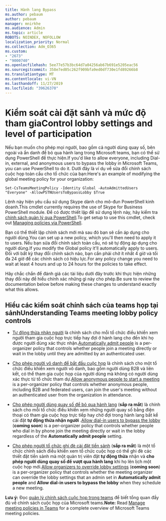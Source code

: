 ```yaml
---
title: Hành lang Bypass
ms.author: pebaum
author: pebaum
manager: mnirkhe
ms.audience: Admin
ms.topic: article
ROBOTS: NOINDEX, NOFOLLOW
localization_priority: Normal
ms.collection: Adm_O365
ms.custom:
- "2673"
- "9000740"
ms.openlocfilehash: 5ee77e57b3bc64d7a04256ab67b691e5205eac56
ms.sourcegitcommit: 358e7ed05c262f909bfa9ed0df730e1fd89266b8
ms.translationtype: MT
ms.contentlocale: vi-VN
ms.lasthandoff: 11/27/2019
ms.locfileid: "39626370"
---
```

# <a name="control-lobby-settings-and-level-of-participation"></a><span data-ttu-id="367af-102">Kiểm soát cài đặt sảnh và mức độ tham gia</span><span class="sxs-lookup"><span data-stu-id="367af-102">Control lobby settings and level of participation</span></span>

<span data-ttu-id="367af-103">Nếu bạn muốn cho phép mọi người, bao gồm cả người dùng quay số, bên ngoài và ẩn danh để bỏ qua hành lang trong Microsoft teams, bạn có thể sử dụng PowerShell để thực hiện.</span><span class="sxs-lookup"><span data-stu-id="367af-103">If you'd like to allow everyone, including Dial-in, external, and anonymous users to bypass the lobby in Microsoft Teams, you can use PowerShell to do it.</span></span> <span data-ttu-id="367af-104">Dưới đây là ví dụ về sửa đổi chính sách cuộc họp toàn cầu cho tổ chức của bạn:</span><span class="sxs-lookup"><span data-stu-id="367af-104">Here's an example of modifying the global meeting policy for your organization:</span></span>

`Set-CsTeamsMeetingPolicy -Identity Global -AutoAdmittedUsers "Everyone" -AllowPSTNUsersToBypassLobby $True`

<span data-ttu-id="367af-105">Lệnh này hiện yêu cầu sử dụng Skype dành cho mô-đun PowerShell kinh doanh.</span><span class="sxs-lookup"><span data-stu-id="367af-105">This cmdlet currently requires the use of Skype for Business PowerShell module.</span></span> <span data-ttu-id="367af-106">Để có được thiết lập để sử dụng lệnh này, hãy kiểm tra [chính sách quản lý qua PowerShell](https://docs.microsoft.com/microsoftteams/teams-powershell-overview#managing-policies-via-powershell).</span><span class="sxs-lookup"><span data-stu-id="367af-106">To get setup to use this cmdlet, check out [Managing policies via PowerShell](https://docs.microsoft.com/microsoftteams/teams-powershell-overview#managing-policies-via-powershell).</span></span>

<span data-ttu-id="367af-107">Bạn có thể thiết lập chính sách mới mà sau đó bạn sẽ cần áp dụng cho người dùng.</span><span class="sxs-lookup"><span data-stu-id="367af-107">You can set up a new policy, which you'll then need to apply it to users.</span></span> <span data-ttu-id="367af-108">Nếu bạn sửa đổi chính sách toàn cầu, nó sẽ tự động áp dụng cho người dùng.</span><span class="sxs-lookup"><span data-stu-id="367af-108">If you modify the Global policy it'll automatically apply to users.</span></span> <span data-ttu-id="367af-109">Đối với bất kỳ thay đổi chính sách nào, bạn cần phải chờ ít nhất 4 giờ và tối đa 24 giờ để các chính sách có hiệu lực.</span><span class="sxs-lookup"><span data-stu-id="367af-109">For any policy change you need to wait at least 4 hours and up to 24 hours for the policies to take effect.</span></span>

<span data-ttu-id="367af-110">Hãy chắc chắn để đánh giá các tài liệu dưới đây trước khi thực hiện những thay đổi này để hiểu chính xác những gì này cho phép.</span><span class="sxs-lookup"><span data-stu-id="367af-110">Be sure to review the documentation below before making these changes to understand exactly what this allows.</span></span>

## <a name="understanding-teams-meeting-lobby-policy-controls"></a><span data-ttu-id="367af-111">Hiểu các kiểm soát chính sách của teams họp tại sảnh</span><span class="sxs-lookup"><span data-stu-id="367af-111">Understanding Teams meeting lobby policy controls</span></span>

- <span data-ttu-id="367af-112">[Tự động thừa nhận người](https://docs.microsoft.com/microsoftteams/meeting-policies-in-teams#automatically-admit-people) là chính sách cho mỗi tổ chức điều khiển xem người tham gia cuộc họp trực tiếp hay đợi ở hành lang cho đến khi họ được người dùng xác thực nhận.</span><span class="sxs-lookup"><span data-stu-id="367af-112">[Automatically admit people](https://docs.microsoft.com/microsoftteams/meeting-policies-in-teams#automatically-admit-people) is a per-organizer policy that controls whether people join a meeting directly or wait in the lobby until they are admitted by an authenticated user.</span></span>

- <span data-ttu-id="367af-113">[Cho phép người vô danh để bắt đầu cuộc họp](https://docs.microsoft.com/microsoftteams/meeting-policies-in-teams#allow-anonymous-people-to-start-a-meeting) là chính sách cho một tổ chức điều khiển xem người vô danh, bao gồm người dùng B2B và liên kết, có thể tham gia cuộc họp của người dùng mà không có người dùng xác thực từ tổ chức tham dự.</span><span class="sxs-lookup"><span data-stu-id="367af-113">[Allow anonymous people to start a meeting](https://docs.microsoft.com/microsoftteams/meeting-policies-in-teams#allow-anonymous-people-to-start-a-meeting) is a per-organizer policy that controls whether anonymous people, including B2B and federated users, can join the user's meeting without an authenticated user from the organization in attendance.</span></span>

- <span data-ttu-id="367af-114">[Cho phép người dùng quay số để bỏ qua hành lang](https://docs.microsoft.com/microsoftteams/meeting-policies-in-teams#allow-dial-in-users-to-bypass-the-lobby-coming-soon) (**sắp ra mắt**) là chính sách cho mỗi tổ chức điều khiển xem những người quay số bằng điện thoại có tham gia cuộc họp trực tiếp hay chờ đợi trong hành lang bất kể cài đặt **tự động thừa nhận người** .</span><span class="sxs-lookup"><span data-stu-id="367af-114">[Allow dial-in users to bypass the lobby](https://docs.microsoft.com/microsoftteams/meeting-policies-in-teams#allow-dial-in-users-to-bypass-the-lobby-coming-soon) (**coming soon**) is a per-organizer policy that controls whether people who dial in by phone join the meeting directly or wait in the lobby regardless of the **Automatically admit people** setting.</span></span>

- <span data-ttu-id="367af-115">[Cho phép người tổ chức ghi đè cài đặt tiền sảnh](https://docs.microsoft.com/microsoftteams/meeting-policies-in-teams#allow-organizers-to-override-lobby-settings-coming-soon) (**sắp ra mắt**) là một tổ chức chính sách điều khiển xem tổ chức cuộc họp có thể ghi đè các thiết đặt tiền sảnh mà một quản trị viên đặt **tự động thừa** nhận và **cho phép người dùng quay số để vượt qua hành lang** khi họ lên lịch một cuộc họp mới.</span><span class="sxs-lookup"><span data-stu-id="367af-115">[Allow organizers to override lobby settings](https://docs.microsoft.com/microsoftteams/meeting-policies-in-teams#allow-organizers-to-override-lobby-settings-coming-soon) (**coming soon**) is a per-organizer policy that controls whether the meeting organizer can override the lobby settings that an admin set in **Automatically admit people** and **Allow dial-in users to bypass the lobby** when they schedule a new meeting.</span></span>

<span data-ttu-id="367af-116">**Lưu ý:** Đọc [quản lý chính sách cuộc họp trong teams](https://docs.microsoft.com/microsoftteams/meeting-policies-in-teams) để biết tổng quan đầy đủ về chính sách cuộc họp của Microsoft teams.</span><span class="sxs-lookup"><span data-stu-id="367af-116">**Note:** Read [Manage meeting policies in Teams](https://docs.microsoft.com/microsoftteams/meeting-policies-in-teams) for a complete overview of Microsoft Teams meeting policies.</span></span>
